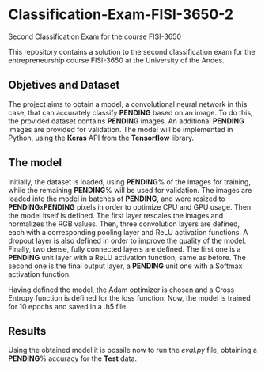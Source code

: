 # Classification-Exam-FISI-3650-2
Second Classification Exam for the course FISI-3650

This repository contains a solution to the second classification exam for the entrepreneurship course FISI-3650 at the University of the Andes.

## Objetives and Dataset

The project aims to obtain a model, a convolutional neural network in this case, that can accurately classify **PENDING** based on an image. To do this, the provided dataset contains **PENDING** images. An additional **PENDING** images are provided for validation. The model will be implemented in Python, using the **Keras** API from the **Tensorflow** library.

## The model

Initially, the dataset is loaded, using **PENDING**% of the images for training, while the remaining **PENDING**% will be used for validation. The images are loaded into the model in batches of **PENDING**, and were resized to **PENDING**x**PENDING** pixels in order to optimize CPU and GPU usage. Then the model itself is defined. The first layer rescales the images and normalizes the RGB values. Then, three convolution layers are defined, each with a corresponding pooling layer and ReLU activation functions. A dropout layer is also defined in order to improve the quality of the model. Finally, two dense, fully connected layers are defined. The first one is a **PENDING** unit layer with a ReLU activation function, same as before. The second one is the final output layer, a **PENDING** unit one with a Softmax activation function.

Having defined the model, the Adam optimizer is chosen and a Cross Entropy function is defined for the loss function. Now, the model is trained for 10 epochs and saved in a .h5 file.

## Results

Using the obtained model it is possile now to run the *eval.py* file, obtaining a **PENDING**% accuracy for the **Test** data.
